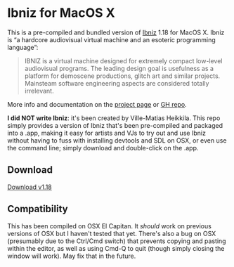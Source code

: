 # Ibniz for MacOS X

This is a pre-compiled and bundled version of [Ibniz](http://pelulamu.net/ibniz/) 1.18 for MacOS X. Ibniz is “a hardcore audiovisual virtual machine and an esoteric programming language”:

> IBNIZ is a virtual machine designed for extremely compact low-level audiovisual programs. The leading design goal is usefulness as a platform for demoscene productions, glitch art and similar projects. Mainsteam software engineering aspects are considered totally irrelevant.

More info and documentation on the [project page](http://pelulamu.net/ibniz/) or [GH repo](https://github.com/hornos/ibniz).

**I did NOT write Ibniz**: it's been created by Ville-Matias Heikkila. This repo simply provides a version of Ibniz that's been pre-compiled and packaged into a .app, making it easy for artists and VJs to try out and use Ibniz without having to fuss with installing devtools and SDL on OSX, or even use the command line; simply download and double-click on the .app.

## Download

[Download v1.18](https://github.com/victorloux/ibniz-osx/archive/master.zip)

## Compatibility

This has been compiled on OSX El Capitan. It *should* work on previous versions of OSX but I haven't tested that yet.
There's also a bug on OSX (presumably due to the Ctrl/Cmd switch) that prevents copying and pasting within the editor, as well as using Cmd-Q to quit (though simply closing the window will work). May fix that in the future.
